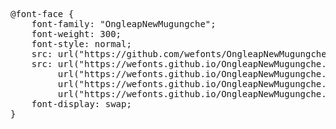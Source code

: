 <pre>
@font-face {   
    font-family: "OngleapNewMugungche";   
    font-weight: 300;   
    font-style: normal;   
    src: url("https://github.com/wefonts/OngleapNewMugungche.eot");   
    src: url("https://wefonts.github.io/OngleapNewMugungche.eot?#iefix") format("embedded-opentype"),   
         url("https://wefonts.github.io/OngleapNewMugungche.woff2") format("woff2"),   
         url("https://wefonts.github.io/OngleapNewMugungche.woff") format("woff"),   
         url("https://wefonts.github.io/OngleapNewMugungche.ttf") format("truetype");   
    font-display: swap;   
}   
</pre>
